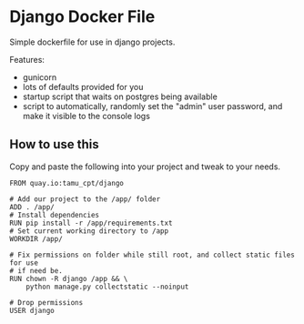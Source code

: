 # Django Docker File

Simple dockerfile for use in django projects.

Features:

- gunicorn
- lots of defaults provided for you
- startup script that waits on postgres being available
- script to automatically, randomly set the "admin" user password, and make it
  visible to the console logs

## How to use this

Copy and paste the following into your project and tweak to your needs.

```
FROM quay.io:tamu_cpt/django

# Add our project to the /app/ folder
ADD . /app/
# Install dependencies
RUN pip install -r /app/requirements.txt
# Set current working directory to /app
WORKDIR /app/

# Fix permissions on folder while still root, and collect static files for use
# if need be.
RUN chown -R django /app && \
	python manage.py collectstatic --noinput

# Drop permissions
USER django
```
